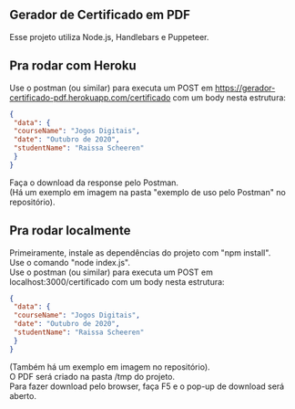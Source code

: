 ## Gerador de Certificado em PDF

Esse projeto utiliza Node.js, Handlebars e Puppeteer.  

## Pra rodar com Heroku

Use o postman (ou similar) para executa um POST em https://gerador-certificado-pdf.herokuapp.com/certificado com um body nesta estrutura:  
```json
{  
 "data": {  
 "courseName": "Jogos Digitais",  
 "date": "Outubro de 2020",  
 "studentName": "Raissa Scheeren"  
 }  
}
```
Faça o download da response pelo Postman.  
(Há um exemplo em imagem na pasta "exemplo de uso pelo Postman" no repositório).  

## Pra rodar localmente

Primeiramente, instale as dependências do projeto com "npm install".  
Use o comando "node index.js".  
Use o postman (ou similar) para executa um POST em localhost:3000/certificado com um body nesta estrutura:  
```json
{  
 "data": {  
 "courseName": "Jogos Digitais",  
 "date": "Outubro de 2020",  
 "studentName": "Raissa Scheeren"  
 }  
}
```
(Também há um exemplo em imagem no repositório).  
O PDF será criado na pasta /tmp do projeto.  
Para fazer download pelo browser, faça F5 e o pop-up de download será aberto.  
